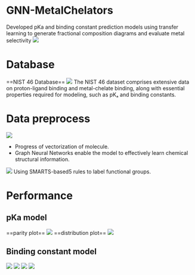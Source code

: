 # GNN-MetalChelators
Developed pKa and binding constant prediction models using transfer learning to generate fractional composition diagrams and evaluate metal selectivity
![](img/header.png)
# Database
==NIST 46 Database==
![](img/NIST.png)
The NIST 46 dataset comprises extensive data on proton-ligand binding and metal-chelate binding, along with essential properties required for modeling, such as pKₐ and binding constants.
# Data preprocess
![](img/GNN.png)
- Progress of vectorization of molecule.
- Graph Neural Networks  enable the model to effectively learn chemical structural information.

![](img/pKa_label.png)
Using SMARTS-based5 rules to label functional groups.

# Performance
## pKa model
==parity plot==
![](img/pka_ver26_parity_plot.png)
==distribution plot==
![](img/pka_combined_pka_ver26.png)
## Binding constant model
![](img/metal_ver14_parity_plot.png)
![](img/metal_distribution.png)
![](img/metal_parity_train_by_metal.png)
![](img/metal_parity_test_by_metal.png)